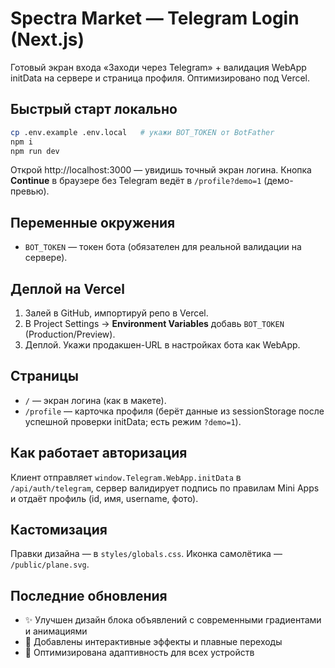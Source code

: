 
# Spectra Market — Telegram Login (Next.js)

Готовый экран входа «Заходи через Telegram» + валидация WebApp initData на сервере и страница профиля.
Оптимизировано под Vercel.

## Быстрый старт локально
```bash
cp .env.example .env.local   # укажи BOT_TOKEN от BotFather
npm i
npm run dev
```
Открой http://localhost:3000 — увидишь точный экран логина.
Кнопка **Continue** в браузере без Telegram ведёт в `/profile?demo=1` (демо-превью).

## Переменные окружения
- `BOT_TOKEN` — токен бота (обязателен для реальной валидации на сервере).

## Деплой на Vercel
1. Залей в GitHub, импортируй репо в Vercel.
2. В Project Settings → **Environment Variables** добавь `BOT_TOKEN` (Production/Preview).
3. Деплой. Укажи продакшен-URL в настройках бота как WebApp.

## Страницы
- `/` — экран логина (как в макете).
- `/profile` — карточка профиля (берёт данные из sessionStorage после успешной проверки initData; есть режим `?demo=1`).

## Как работает авторизация
Клиент отправляет `window.Telegram.WebApp.initData` в `/api/auth/telegram`,
сервер валидирует подпись по правилам Mini Apps и отдаёт профиль (id, имя, username, фото).

## Кастомизация
Правки дизайна — в `styles/globals.css`.
Иконка самолётика — `/public/plane.svg`.

## Последние обновления
- ✨ Улучшен дизайн блока объявлений с современными градиентами и анимациями
- 🎨 Добавлены интерактивные эффекты и плавные переходы
- 📱 Оптимизирована адаптивность для всех устройств
